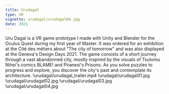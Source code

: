```yaml
---
title: Urudagal
type: VR
vignette: urudagal/urudagal04.jpg
date: 2021
---
```

Uru Dagal is a VR game prototype I made with Unity and Blender for the Oculus Quest during my first year of Master. It was ordered for an exhibition at the Cité des métiers about "The city of tomorrow" and was also displayed at the Geneva's Design Days 2021. The game consists of a short journey through a vast abandonned city, mostly inspired by the visuals of Tsutomu Nihei's comics BLAME! and Piranesi's Prisons. As you solve puzzles to progress and explore, you discover the city's past and contemplate its architecture.
!urudagal/urudagal_trailer.mp4
!urudagal/urudagal01.jpg
!urudagal/urudagal02.jpg
!urudagal/urudagal03.jpg
!urudagal/urudagal04.jpg

